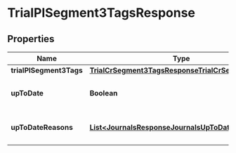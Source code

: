 

# TrialPlSegment3TagsResponse


## Properties

Name | Type | Description | Notes
------------ | ------------- | ------------- | -------------
**trialPlSegment3Tags** | [**TrialCrSegment3TagsResponseTrialCrSegment3Tags**](TrialCrSegment3TagsResponseTrialCrSegment3Tags.md) |  | 
**upToDate** | **Boolean** | 集計結果が最新かどうか | 
**upToDateReasons** | [**List&lt;JournalsResponseJournalsUpToDateReasons&gt;**](JournalsResponseJournalsUpToDateReasons.md) | 集計が最新でない場合の要因情報 |  [optional]



